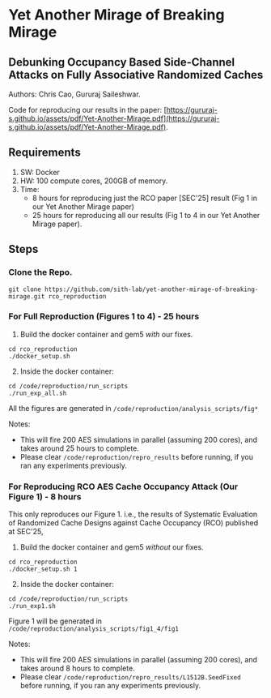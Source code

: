 # Yet Another Mirage of Breaking Mirage
## **Debunking Occupancy Based Side-Channel Attacks on Fully Associative Randomized Caches**

Authors: Chris Cao, Gururaj Saileshwar.

Code for reproducing our results in the paper: [https://gururaj-s.github.io/assets/pdf/Yet-Another-Mirage.pdf](https://gururaj-s.github.io/assets/pdf/Yet-Another-Mirage.pdf).

## Requirements
1. SW: Docker
2. HW: 100 compute cores, 200GB of memory.
3. Time:
   - 8 hours for reproducing just the RCO paper [SEC'25] result (Fig 1 in our Yet Another Mirage paper)
   - 25 hours for reproducing all our results (Fig 1 to 4 in our Yet Another Mirage paper).


## Steps

### Clone the Repo.

```
git clone https://github.com/sith-lab/yet-another-mirage-of-breaking-mirage.git rco_reproduction
```


### For Full Reproduction (Figures 1 to 4) - 25 hours

1. Build the docker container and gem5 *with* our fixes. 
```
cd rco_reproduction
./docker_setup.sh
```

2. Inside the docker container:
```
cd /code/reproduction/run_scripts 
./run_exp_all.sh 
```

All the figures are generated in `/code/reproduction/analysis_scripts/fig*`

Notes:
* This will fire 200 AES simulations in parallel (assuming 200 cores), and takes around 25 hours to complete.
* Please clear `/code/reproduction/repro_results` before running, if you ran any experiments previously.


### For Reproducing RCO AES Cache Occupancy Attack (Our Figure 1) - 8 hours

This only reproduces our Figure 1. i.e., the results of Systematic Evaluation of Randomized Cache Designs against Cache Occupancy (RCO) published at SEC'25,

1. Build the docker container and gem5 *without* our fixes. 
```
cd rco_reproduction
./docker_setup.sh 1
```

2. Inside the docker container:
```
cd /code/reproduction/run_scripts 
./run_exp1.sh 
```

Figure 1 will be generated in `/code/reproduction/analysis_scripts/fig1_4/fig1`

Notes:
* This will fire 200 AES simulations in parallel (assuming 200 cores), and takes around 8 hours to complete.
* Please clear `/code/reproduction/repro_results/L1512B.SeedFixed` before running, if you ran any experiments previously.




